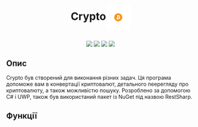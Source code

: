 <h1 align="center">Crypto<img width="65" align="center" height="65" src="https://github.com/Jekaprio/Crypto/blob/master/LargeTile.scale-100.png"/>
</h1>
<h2 align="center">


</h2>

<p align="center">
  
<img src="https://img.shields.io/github/issues/Jekaprio/Crypto">

<img src="https://img.shields.io/tokei/lines/github/Jekaprio/Crypto" >

<img src="https://img.shields.io/github/commit-activity/w/Jekaprio/Crypto" >

<img src="https://img.shields.io/github/repo-size/Jekaprio/Crypto">

</p>

## Опис

<p align="center">

Crypto був створений для виконання різних задач. Ця програма допоможе вам в конвертації криптовалют, детального пеерегляду про криптовалюту, а також можливістю пошуку. Розроблено за допомогою C# і UWP, також був використаний пакет із NuGet під назвою RestSharp.
  
  
## Функції 
  
  






